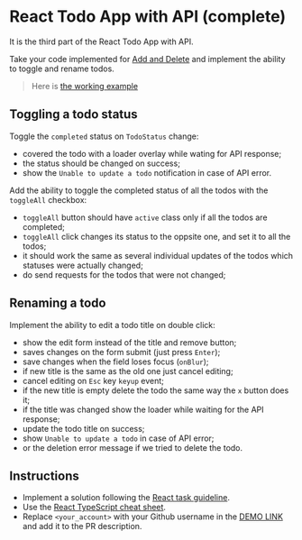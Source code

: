 # React Todo App with API (complete)

It is the third part of the React Todo App with API.

Take your code implemented for [Add and Delete](https://github.com/mate-academy/react_todo-app-add-and-delete)
and implement the ability to toggle and rename todos.

> Here is [the working example](https://mate-academy.github.io/react_todo-app-with-api/)

## Toggling a todo status

Toggle the `completed` status on `TodoStatus` change:

- covered the todo with a loader overlay while wating for API response;
- the status should be changed on success;
- show the `Unable to update a todo` notification in case of API error.

Add the ability to toggle the completed status of all the todos with the `toggleAll` checkbox:

- `toggleAll` button should have `active` class only if all the todos are completed;
- `toggleAll` click changes its status to the oppsite one, and set it to all the todos;
- it should work the same as several individual updates of the todos which statuses were actually changed;
- do send requests for the todos that were not changed;

## Renaming a todo

Implement the ability to edit a todo title on double click:

- show the edit form instead of the title and remove button;
- saves changes on the form submit (just press `Enter`);
- save changes when the field loses focus (`onBlur`);
- if new title is the same as the old one just cancel editing;
- cancel editing on `Esс` key `keyup` event;
- if the new title is empty delete the todo the same way the `x` button does it;
- if the title was changed show the loader while waiting for the API response;
- update the todo title on success;
- show `Unable to update a todo` in case of API error;
- or the deletion error message if we tried to delete the todo.

## Instructions

- Implement a solution following the [React task guideline](https://github.com/mate-academy/react_task-guideline#react-tasks-guideline).
- Use the [React TypeScript cheat sheet](https://mate-academy.github.io/fe-program/js/extra/react-typescript).
- Replace `<your_account>` with your Github username in the [DEMO LINK](https://milenadiamonds1.github.io/react_todo-app-with-api/) and add it to the PR description.
